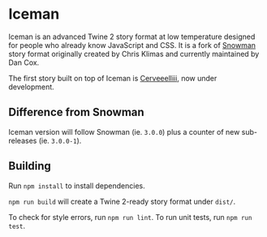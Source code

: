 # Iceman

Iceman is an advanced Twine 2 story format at low temperature designed for people who already know JavaScript and CSS.
It is a fork of [Snowman](https://github.com/videlais/snowman/) story format originally created by Chris Klimas and currently maintained by Dan Cox.

The first story built on top of Iceman is [Cerveeelliii](https://github.com/jenkin/cerveeelliii), now under development.

## Difference from Snowman

Iceman version will follow Snowman (ie. `3.0.0`) plus a counter of new sub-releases (ie. `3.0.0-1`).

## Building

Run `npm install` to install dependencies.

`npm run build` will create a Twine 2-ready story format under `dist/`.

To check for style errors, run `npm run lint`.
To run unit tests, run `npm run test`.
